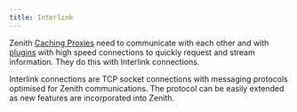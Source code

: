 ```yaml
---
title: Interlink
---
```


Zenith [Caching Proxies](../../../../functionalities/back-end/caching-proxy/) need to communicate with each other and with [plugins](../../zenith/#backendplugin) with high speed connections to quickly request and stream information.  They do this with Interlink connections.

Interlink connections are TCP socket connections with messaging protocols optimised for Zenith communications.  The protocol can be easily extended as new features are incorporated into Zenith.
